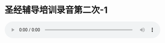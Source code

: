 # 圣经辅导培训录音第二次-1

<audio style="width: 100%;" preload="false" controls controlslist="nodownload"><source src="//cdn.wechat.edu.pl/audio/mp3/old/12245.mp3" type="audio/mpeg">Your browser does not support the audio element.</audio>


